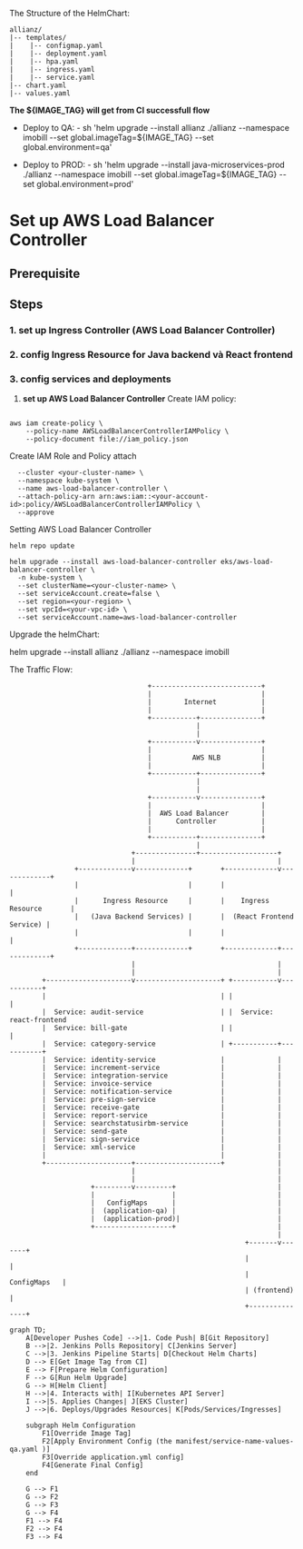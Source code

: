 The Structure of the HelmChart:
```
allianz/​
|-- templates/​
|    |-- configmap.yaml​
|    |-- deployment.yaml​
|    |-- hpa.yaml​
|    |-- ingress.yaml​
|    |-- service.yaml​
|-- chart.yaml​
|-- values.yaml
```

**The ${IMAGE_TAG} will get from CI successfull flow**

- Deploy to QA:
        - sh 'helm upgrade --install allianz ./allianz --namespace imobill --set global.imageTag=${IMAGE_TAG} --set global.environment=qa'
  
- Deploy to PROD:
        - sh 'helm upgrade --install java-microservices-prod ./allianz --namespace imobill --set global.imageTag=${IMAGE_TAG} --set global.environment=prod'



# Set up AWS Load Balancer Controller

## Prerequisite
## Steps

### 1. set up Ingress Controller (AWS Load Balancer Controller)
### 2. config Ingress Resource for Java backend và React frontend
### 3. config services and deployments

1. **set up AWS Load Balancer Controller**
Create IAM policy:

```curl -o iam_policy.json https://raw.githubusercontent.com/kubernetes-sigs/aws-load-balancer-controller/main/docs/install/iam_policy.json

aws iam create-policy \
    --policy-name AWSLoadBalancerControllerIAMPolicy \
    --policy-document file://iam_policy.json
```

Create IAM Role and Policy attach

```eksctl create iamserviceaccount \
  --cluster <your-cluster-name> \
  --namespace kube-system \
  --name aws-load-balancer-controller \
  --attach-policy-arn arn:aws:iam::<your-account-id>:policy/AWSLoadBalancerControllerIAMPolicy \
  --approve
```

Setting AWS Load Balancer Controller

```helm repo add eks https://aws.github.io/eks-charts
helm repo update

helm upgrade --install aws-load-balancer-controller eks/aws-load-balancer-controller \
  -n kube-system \
  --set clusterName=<your-cluster-name> \
  --set serviceAccount.create=false \
  --set region=<your-region> \
  --set vpcId=<your-vpc-id> \
  --set serviceAccount.name=aws-load-balancer-controller
```

Upgrade the helmChart:

helm upgrade --install allianz ./allianz --namespace imobill

The Traffic Flow:

                                      +---------------------------+
                                      |                           |
                                      |        Internet           |
                                      |                           |
                                      +-----------+---------------+
                                                  |
                                                  |
                                      +-----------v---------------+
                                      |                           |
                                      |          AWS NLB          |
                                      |                           |
                                      +-----------+---------------+
                                                  |
                                                  |
                                      +-----------v---------------+
                                      |                           |
                                      |  AWS Load Balancer        |
                                      |      Controller           |
                                      |                           |
                                      +-----------+---------------+
                                                  |
                                  +---------------+-------------------+
                                  |                                   |
                    +-------------v-------------+       +-------------v-------------+
                    |                           |       |                           |
                    |      Ingress Resource     |       |    Ingress Resource       |
                    |   (Java Backend Services) |       |  (React Frontend Service) |
                    |                           |       |                           |
                    +-------------+-------------+       +-------------+-------------+
                                  |                                   |
                                  |                                   |
            +---------------------v---------------------+ +-----------v-----------+
            |                                           | |                       |
            |  Service: audit-service                   | |  Service: react-frontend
            |  Service: bill-gate                       | |                       |
            |  Service: category-service                | +-----------+-----------+
            |  Service: identity-service                |             |
            |  Service: increment-service               |             |
            |  Service: integration-service             |             |
            |  Service: invoice-service                 |             |
            |  Service: notification-service            |             |
            |  Service: pre-sign-service                |             |
            |  Service: receive-gate                    |             |
            |  Service: report-service                  |             |
            |  Service: searchstatusirbm-service        |             |
            |  Service: send-gate                       |             |
            |  Service: sign-service                    |             |
            |  Service: xml-service                     |             |
            |                                           |             |
            +---------------------+---------------------+             |
                                  |                                   |
                                  |                                   |
                        +---------v---------+                         |
                        |                   |                         |
                        |   ConfigMaps      |                         |
                        |  (application-qa) |                         |
                        |  (application-prod)|                        |
                        +-------------------+                         |
                                                                      |
                                                              +-------v-------+
                                                              |               |
                                                              |  ConfigMaps   |
                                                              | (frontend)    |
                                                              +---------------+

```
graph TD;
    A[Developer Pushes Code] -->|1. Code Push| B[Git Repository]
    B -->|2. Jenkins Polls Repository| C[Jenkins Server]
    C -->|3. Jenkins Pipeline Starts| D[Checkout Helm Charts]
    D --> E[Get Image Tag from CI]
    E --> F[Prepare Helm Configuration]
    F --> G[Run Helm Upgrade]
    G --> H[Helm Client]
    H -->|4. Interacts with| I[Kubernetes API Server]
    I -->|5. Applies Changes| J[EKS Cluster]
    J -->|6. Deploys/Upgrades Resources| K[Pods/Services/Ingresses]

    subgraph Helm Configuration
        F1[Override Image Tag]
        F2[Apply Environment Config (the manifest/service-name-values-qa.yaml )]
        F3[Override application.yml config]
        F4[Generate Final Config]
    end

    G --> F1
    G --> F2
    G --> F3
    G --> F4
    F1 --> F4
    F2 --> F4
    F3 --> F4
```
